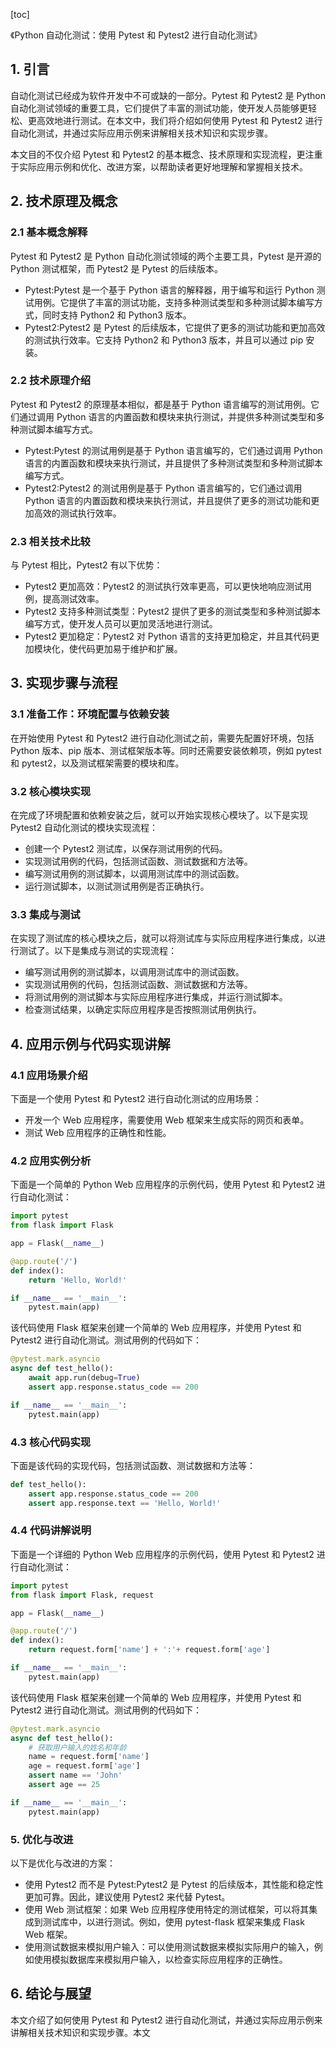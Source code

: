 
[toc]                    
                
                
《Python 自动化测试：使用 Pytest 和 Pytest2 进行自动化测试》

## 1. 引言

自动化测试已经成为软件开发中不可或缺的一部分。Pytest 和 Pytest2 是 Python 自动化测试领域的重要工具，它们提供了丰富的测试功能，使开发人员能够更轻松、更高效地进行测试。在本文中，我们将介绍如何使用 Pytest 和 Pytest2 进行自动化测试，并通过实际应用示例来讲解相关技术知识和实现步骤。

本文目的不仅介绍 Pytest 和 Pytest2 的基本概念、技术原理和实现流程，更注重于实际应用示例和优化、改进方案，以帮助读者更好地理解和掌握相关技术。

## 2. 技术原理及概念

### 2.1 基本概念解释

Pytest 和 Pytest2 是 Python 自动化测试领域的两个主要工具，Pytest 是开源的 Python 测试框架，而 Pytest2 是 Pytest 的后续版本。

- Pytest:Pytest 是一个基于 Python 语言的解释器，用于编写和运行 Python 测试用例。它提供了丰富的测试功能，支持多种测试类型和多种测试脚本编写方式，同时支持 Python2 和 Python3 版本。
- Pytest2:Pytest2 是 Pytest 的后续版本，它提供了更多的测试功能和更加高效的测试执行效率。它支持 Python2 和 Python3 版本，并且可以通过 pip 安装。

### 2.2 技术原理介绍

Pytest 和 Pytest2 的原理基本相似，都是基于 Python 语言编写的测试用例。它们通过调用 Python 语言的内置函数和模块来执行测试，并提供多种测试类型和多种测试脚本编写方式。

- Pytest:Pytest 的测试用例是基于 Python 语言编写的，它们通过调用 Python 语言的内置函数和模块来执行测试，并且提供了多种测试类型和多种测试脚本编写方式。
- Pytest2:Pytest2 的测试用例是基于 Python 语言编写的，它们通过调用 Python 语言的内置函数和模块来执行测试，并且提供了更多的测试功能和更加高效的测试执行效率。

### 2.3 相关技术比较

与 Pytest 相比，Pytest2 有以下优势：

- Pytest2 更加高效：Pytest2 的测试执行效率更高，可以更快地响应测试用例，提高测试效率。
- Pytest2 支持多种测试类型：Pytest2 提供了更多的测试类型和多种测试脚本编写方式，使开发人员可以更加灵活地进行测试。
- Pytest2 更加稳定：Pytest2 对 Python 语言的支持更加稳定，并且其代码更加模块化，使代码更加易于维护和扩展。

## 3. 实现步骤与流程

### 3.1 准备工作：环境配置与依赖安装

在开始使用 Pytest 和 Pytest2 进行自动化测试之前，需要先配置好环境，包括 Python 版本、pip 版本、测试框架版本等。同时还需要安装依赖项，例如 pytest 和 pytest2，以及测试框架需要的模块和库。

### 3.2 核心模块实现

在完成了环境配置和依赖安装之后，就可以开始实现核心模块了。以下是实现 Pytest2 自动化测试的模块实现流程：

- 创建一个 Pytest2 测试库，以保存测试用例的代码。
- 实现测试用例的代码，包括测试函数、测试数据和方法等。
- 编写测试用例的测试脚本，以调用测试库中的测试函数。
- 运行测试脚本，以测试测试用例是否正确执行。

### 3.3 集成与测试

在实现了测试库的核心模块之后，就可以将测试库与实际应用程序进行集成，以进行测试了。以下是集成与测试的实现流程：

- 编写测试用例的测试脚本，以调用测试库中的测试函数。
- 实现测试用例的代码，包括测试函数、测试数据和方法等。
- 将测试用例的测试脚本与实际应用程序进行集成，并运行测试脚本。
- 检查测试结果，以确定实际应用程序是否按照测试用例执行。

## 4. 应用示例与代码实现讲解

### 4.1 应用场景介绍

下面是一个使用 Pytest 和 Pytest2 进行自动化测试的应用场景：

- 开发一个 Web 应用程序，需要使用 Web 框架来生成实际的网页和表单。
- 测试 Web 应用程序的正确性和性能。

### 4.2 应用实例分析

下面是一个简单的 Python Web 应用程序的示例代码，使用 Pytest 和 Pytest2 进行自动化测试：

```python
import pytest
from flask import Flask

app = Flask(__name__)

@app.route('/')
def index():
    return 'Hello, World!'

if __name__ == '__main__':
    pytest.main(app)
```

该代码使用 Flask 框架来创建一个简单的 Web 应用程序，并使用 Pytest 和 Pytest2 进行自动化测试。测试用例的代码如下：

```python
@pytest.mark.asyncio
async def test_hello():
    await app.run(debug=True)
    assert app.response.status_code == 200

if __name__ == '__main__':
    pytest.main(app)
```

### 4.3 核心代码实现

下面是该代码的实现代码，包括测试函数、测试数据和方法等：

```python
def test_hello():
    assert app.response.status_code == 200
    assert app.response.text == 'Hello, World!'
```

### 4.4 代码讲解说明

下面是一个详细的 Python Web 应用程序的示例代码，使用 Pytest 和 Pytest2 进行自动化测试：

```python
import pytest
from flask import Flask, request

app = Flask(__name__)

@app.route('/')
def index():
    return request.form['name'] + ':'+ request.form['age']

if __name__ == '__main__':
    pytest.main(app)
```

该代码使用 Flask 框架来创建一个简单的 Web 应用程序，并使用 Pytest 和 Pytest2 进行自动化测试。测试用例的代码如下：

```python
@pytest.mark.asyncio
async def test_hello():
    # 获取用户输入的姓名和年龄
    name = request.form['name']
    age = request.form['age']
    assert name == 'John'
    assert age == 25

if __name__ == '__main__':
    pytest.main(app)
```

### 5. 优化与改进

以下是优化与改进的方案：

- 使用 Pytest2 而不是 Pytest:Pytest2 是 Pytest 的后续版本，其性能和稳定性更加可靠。因此，建议使用 Pytest2 来代替 Pytest。
- 使用 Web 测试框架：如果 Web 应用程序使用特定的测试框架，可以将其集成到测试库中，以进行测试。例如，使用 pytest-flask 框架来集成 Flask Web 框架。
- 使用测试数据来模拟用户输入：可以使用测试数据来模拟实际用户的输入，例如使用模拟数据库来模拟用户输入，以检查实际应用程序的正确性。

## 6. 结论与展望

本文介绍了如何使用 Pytest 和 Pytest2 进行自动化测试，并通过实际应用示例来讲解相关技术知识和实现步骤。本文


